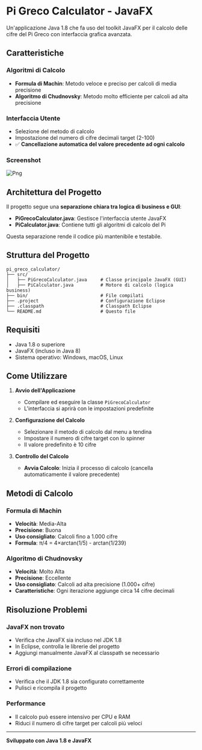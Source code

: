 # Pi Greco Calculator - JavaFX

Un'applicazione Java 1.8 che fa uso del toolkit JavaFX per il calcolo delle cifre del Pi Greco con interfaccia grafica avanzata.

## Caratteristiche

### Algoritmi di Calcolo
- **Formula di Machin**: Metodo veloce e preciso per calcoli di media precisione
- **Algoritmo di Chudnovsky**: Metodo molto efficiente per calcoli ad alta precisione

### Interfaccia Utente
- Selezione del metodo di calcolo
- Impostazione del numero di cifre decimali target (2-100)
- ✅ **Cancellazione automatica del valore precedente ad ogni calcolo**

### Screenshot

![Png](https://i.ibb.co/ZRtXLdsb/Immagine-2025-09-12-234357.png)

## Architettura del Progetto

Il progetto segue una **separazione chiara tra logica di business e GUI**:

- **PiGrecoCalculator.java**: Gestisce l'interfaccia utente JavaFX
- **PiCalculator.java**: Contiene tutti gli algoritmi di calcolo del Pi

Questa separazione rende il codice più mantenibile e testabile.

## Struttura del Progetto

```
pi_greco_calculator/
├── src/
│   ├── PiGrecoCalculator.java     # Classe principale JavaFX (GUI)
│   ├── PiCalculator.java          # Motore di calcolo (logica business)
├── bin/                           # File compilati
├── .project                       # Configurazione Eclipse
├── .classpath                     # Classpath Eclipse
└── README.md                      # Questo file
```

## Requisiti

- Java 1.8 o superiore
- JavaFX (incluso in Java 8)
- Sistema operativo: Windows, macOS, Linux

## Come Utilizzare

1. **Avvio dell'Applicazione**
   - Compilare ed eseguire la classe `PiGrecoCalculator`
   - L'interfaccia si aprirà con le impostazioni predefinite

2. **Configurazione del Calcolo**
   - Selezionare il metodo di calcolo dal menu a tendina
   - Impostare il numero di cifre target con lo spinner
   - Il valore predefinito è 10 cifre

3. **Controllo del Calcolo**
   - **Avvia Calcolo**: Inizia il processo di calcolo (cancella automaticamente il valore precedente)

## Metodi di Calcolo

### Formula di Machin
- **Velocità**: Media-Alta
- **Precisione**: Buona
- **Uso consigliato**: Calcoli fino a 1.000 cifre
- **Formula**: π/4 = 4×arctan(1/5) - arctan(1/239)

### Algoritmo di Chudnovsky
- **Velocità**: Molto Alta
- **Precisione**: Eccellente
- **Uso consigliato**: Calcoli ad alta precisione (1.000+ cifre)
- **Caratteristiche**: Ogni iterazione aggiunge circa 14 cifre decimali

## Risoluzione Problemi

### JavaFX non trovato
- Verifica che JavaFX sia incluso nel JDK 1.8
- In Eclipse, controlla le librerie del progetto
- Aggiungi manualmente JavaFX al classpath se necessario

### Errori di compilazione
- Verifica che il JDK 1.8 sia configurato correttamente
- Pulisci e ricompila il progetto

### Performance
- Il calcolo può essere intensivo per CPU e RAM
- Riduci il numero di cifre target per calcoli più veloci

---

**Sviluppato con Java 1.8 e JavaFX**
